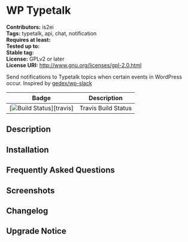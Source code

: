 WP Typetalk
=========

**Contributors:** is2ei  
**Tags:** typetalk, api, chat, notification  
**Requires at least:**  
**Tested up to:**  
**Stable tag:**  
**License:** GPLv2 or later  
**License URI:** http://www.gnu.org/licenses/gpl-2.0.html  

Send notifications to Typetalk topics when certain events in WordPress occur. Inspired by [gedex/wp-slack](https://github.com/gedex/wp-slack)

| Badge | Description |
| ------------- | ------------- |
| [![Build Status](https://travis-ci.org/is2ei/wp-typetalk.svg?branch=master&style=flat-square)][travis] | Travis Build Status |

## Description ##

## Installation ##

## Frequently Asked Questions ##

## Screenshots ##

## Changelog ##

## Upgrade Notice ##


